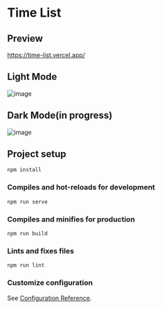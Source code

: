 # Time List

## Preview
https://time-list.vercel.app/

## Light Mode
![image](https://user-images.githubusercontent.com/103211332/187273773-5f7286df-3730-442c-a9c7-215ffc169219.png)

## Dark Mode(in progress)
![image](https://user-images.githubusercontent.com/103211332/187273901-7fdbd44d-9f74-4875-acea-6e97cb57b636.png)

## Project setup
```
npm install
```

### Compiles and hot-reloads for development
```
npm run serve
```

### Compiles and minifies for production
```
npm run build
```

### Lints and fixes files
```
npm run lint
```

### Customize configuration
See [Configuration Reference](https://cli.vuejs.org/config/).
